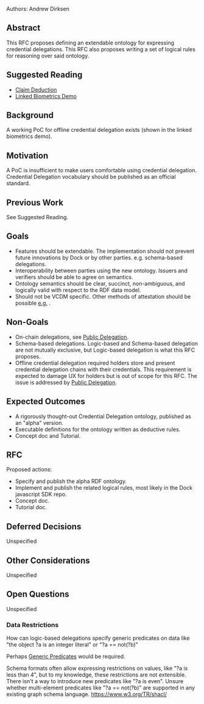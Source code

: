 
Authors: Andrew Dirksen

## Abstract

This RFC proposes defining an extendable ontology for expressing credential delegations. This RFC also proposes writing a set of logical rules for reasoning over said ontology.

## Suggested Reading

- [Claim Deduction](https://docknetwork.github.io/sdk/tutorials/concepts_claim_deduction.html)
- [Linked Biometrics Demo](https://github.com/docknetwork/linked-biometrics-demo)

## Background

A working PoC for offline credential delegation exists (shown in the linked biometrics demo).

## Motivation

A PoC is insufficient to make users comfortable using credential delegation. Credential Delegation vocabulary should be published as an official standard.

## Previous Work

See Suggested Reading.

## Goals

- Features should be extendable. The implementation should not prevent future innovations by Dock or by other parties. e.g. schema-based delegations.
- Interoperability between parties using the new ontology. Issuers and verifiers should be able to agree on semantics.
- Ontology semantics should be clear, succinct, non-ambiguous, and logically valid with respect to the RDF data model. 
- Should not be VCDM specific. Other methods of attestation should be possible [e.g.](./0014-public-attestation.md) .

## Non-Goals

- On-chain delegations, see [Public Delegation](./0013-public-delegation.md).
- Schema-based delegations. Logic-based and Schema-based delegation are not mutually exclusive, but Logic-based delegation is what this RFC proposes.
- Offline credential delegation required holders store and present credential delegation chains with their credentials. This requirement is expected to damage UX for holders but is out of scope for this RFC. The issue is addressed by [Public Delegation](./0013-public-delegation.md).

## Expected Outcomes

- A rigorously thought-out Credential Delegation ontology, published as an "alpha" version.
- Executable definitions for the ontology written as deductive rules.
- Concept doc and Tutorial.

## RFC

Proposed actions:

- Specify and publish the alpha RDF ontology.
- Implement and publish the related logical rules, most likely in the Dock javascript SDK repo.
- Concept doc.
- Tutorial doc.

## Deferred Decisions

Unspecified

## Other Considerations

Unspecified

## Open Questions

Unspecified

### Data Restrictions

How can logic-based delegations specify generic predicates on data like "the object ?a is an integer literal" or "?a == not(?b)"

Perhaps [Generic Predicates](https://github.com/docknetwork/rify/issues/7) would be required.

Schema formats often allow expressing restrictions on values, like "?a is less than 4", but to my knowledge, these restrictions are not extensible. There isn't a way to introduce new predicates like "?a is even". Unsure whether multi-element predicates like "?a == not(?b)" are supported in any existing graph schema language. https://www.w3.org/TR/shacl/
